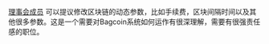 [理事会成员](introduction/committee) 可以提议修改区块链的动态参数，比如手续费，区块间隔时间以及其他很多参数。这是一个需要对Bagcoin系统如何运作有很深理解，需要有很强责任感的职位。